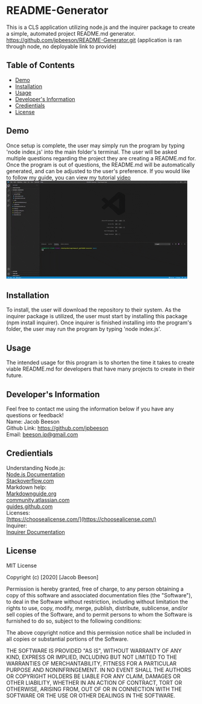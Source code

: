 # README-Generator
  This is a CLS application utilizing node.js and the inquirer package to create a simple, automated project README.md generator.
  <br>
  https://github.com/jpbeeson/README-Generator.git (application is ran through node, no deployable link to provide)
  ## Table of Contents
  * [Demo](#demo)
  * [Installation](#installation)
  * [Usage](#usage)
  * [Developer's Information](#devInfo)
  * [Credientials](#credientials)
  * [License](#license)
  
  ## <a name="demo"></a>Demo
  Once setup is complete, the user may simply run the program by typing 'node index.js' into the main folder's terminal. The user will be asked multiple questions regarding the project they are creating a README.md for. Once the program is out of questions, the README.md will be automatically generated, and can be adjusted to the user's preference. If you would like to follow my guide, you can view my tutorial [video](https://youtu.be/34QGRu6J9O0)
  ![](Assets/READMEGen.gif)
  ## <a name="installation"></a>Installation
  To install, the user will download the repository to their system. As the inquirer package is utilized, the user must start by installing this package (npm install inquirer). Once inquirer is finished installing into the program's folder, the user may run the program by typing 'node index.js'.
  ## <a name="usage"></a>Usage
  The intended usage for this program is to shorten the time it takes to create viable README.md for developers that have many projects to create in their future. 
  ## <a name="devInfo"></a>Developer's Information
  Feel free to contact me using the information below if you have any questions or feedback!
  <br>
  Name: Jacob Beeson
  <br>
  Github Link: <https://github.com/jpbeeson>
  <br>
  Email: <beeson.jp@gmail.com>
  ## <a name="credientials"></a>Credientials
  Understanding Node.js:
  <br>
  [Node.js Documentation](https://nodejs.org/docs/latest/api/documentation.html)
  <br>
  [Stackoverflow.com](https://stackoverflow.com/questions/2496710/writing-files-in-node-js)
  <br>
  Markdown help:
  <br>
  [Markdownguide.org](https://www.markdownguide.org/cheat-sheet/)
  <br>
  [community.atlassian.com](https://community.atlassian.com/t5/Bitbucket-questions/How-to-write-a-table-of-contents-in-a-Readme-md/qaq-p/673363)
  <br>
  [guides.github.com](https://guides.github.com/features/mastering-markdown/)
  <br>
  Licenses:
  <br>
  [https://choosealicense.com/](https://choosealicense.com/)
  <br>
  Inquirer:
  <br>
  [Inquirer Documentation](https://www.npmjs.com/package/inquirer)
  ## <a name="license"></a>License
   MIT License

  Copyright (c) [2020] [Jacob Beeson]

  Permission is hereby granted, free of charge, to any person obtaining a copy
  of this software and associated documentation files (the "Software"), to deal
  in the Software without restriction, including without limitation the rights
  to use, copy, modify, merge, publish, distribute, sublicense, and/or sell
  copies of the Software, and to permit persons to whom the Software is
  furnished to do so, subject to the following conditions:

  The above copyright notice and this permission notice shall be included in all
  copies or substantial portions of the Software.

  THE SOFTWARE IS PROVIDED "AS IS", WITHOUT WARRANTY OF ANY KIND, EXPRESS OR
  IMPLIED, INCLUDING BUT NOT LIMITED TO THE WARRANTIES OF MERCHANTABILITY,
  FITNESS FOR A PARTICULAR PURPOSE AND NONINFRINGEMENT. IN NO EVENT SHALL THE
  AUTHORS OR COPYRIGHT HOLDERS BE LIABLE FOR ANY CLAIM, DAMAGES OR OTHER
  LIABILITY, WHETHER IN AN ACTION OF CONTRACT, TORT OR OTHERWISE, ARISING FROM,
  OUT OF OR IN CONNECTION WITH THE SOFTWARE OR THE USE OR OTHER DEALINGS IN THE
  SOFTWARE.
